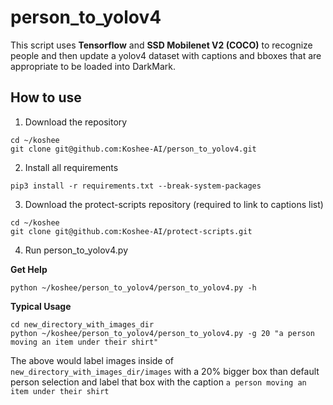 # person_to_yolov4

This script uses **Tensorflow** and **SSD Mobilenet V2 (COCO)** to recognize
people and then update a yolov4 dataset with captions and bboxes that are
appropriate to be loaded into DarkMark.

## How to use
1. Download the repository
```
cd ~/koshee
git clone git@github.com:Koshee-AI/person_to_yolov4.git
```
2. Install all requirements

```
pip3 install -r requirements.txt --break-system-packages
```

3. Download the protect-scripts repository (required to link to captions list)

```
cd ~/koshee
git clone git@github.com:Koshee-AI/protect-scripts.git
```

4. Run person_to_yolov4.py

**Get Help**
```
python ~/koshee/person_to_yolov4/person_to_yolov4.py -h
```

**Typical Usage**
```
cd new_directory_with_images_dir
python ~/koshee/person_to_yolov4/person_to_yolov4.py -g 20 "a person moving an item under their shirt"
```

The above would label images inside of `new_directory_with_images_dir/images` with a 20% bigger box
than default person selection and label that box with the caption `a person moving an item under their shirt`